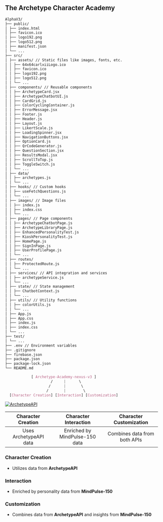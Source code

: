 <!-- [![Carl-XII](https://img.shields.io/badge/-Carl--XII-blue?style=for-the-badge)](https://carl-xii.web.app/) -->

## The Archetype Character Academy

```markdown
AlphaV3/
├── public/
│ ├── index.html
│ ├── favicon.ico
│ ├── logo192.png
│ ├── logo512.png
│ ├── manifest.json
│ └── ...
├── src/
│ ├── assets/ // Static files like images, fonts, etc.
│ │ ├── 64x64carlxiiLogo.ico
│ │ ├── favicon.ico
│ │ ├── logo192.png
│ │ ├── logo512.png
│ │ └── ...
│ ├── components/ // Reusable components
│ │ ├── ArchetypeCard.jsx
│ │ ├── ArchetypeChatbotUI.js
│ │ ├── CardGrid.js
│ │ ├── ColorCyclingContainer.js
│ │ ├── ErrorMessage.jsx
│ │ ├── Footer.js
│ │ ├── Header.js
│ │ ├── Layout.js
│ │ ├── LikertScale.js
│ │ ├── LoadingSpinner.jsx
│ │ ├── NavigationButtons.jsx
│ │ ├── OptionCard.js
│ │ ├── QrCodeGenerator.js
│ │ ├── QuestionSection.jsx
│ │ ├── ResultsModal.jsx
│ │ ├── ScrollToTop.js
│ │ ├── ToggleSwitch.js
│ │ └── ...
│ ├── data/
│ │ ├── archetypes.js
│ │ └── ...
│ ├── hooks/ // Custom hooks
│ │ ├── useFetchQuestions.js
│ │ └── ...
│ ├── images/ // Image files
│ │ ├── index.js
│ │ ├── index.css
│ │ └── ...
│ ├── pages/ // Page components
│ │ ├── ArchetypeChatbotPage.js
│ │ ├── ArchetypeLibraryPage.js
│ │ ├── EnhancedPersonalityTest.js
│ │ ├── KioskPersonalityTest.js
│ │ ├── HomePage.js
│ │ ├── SignInPage.js
│ │ ├── UserProfilePage.js
│ │ └── ...
│ ├── routes/
│ │ ├── ProtectedRoute.js
│ │ └── ...
│ ├── services/ // API integration and services
│ │ ├── archetypeService.js
│ │ └── ...
│ ├── state/ // State management
│ │ ├── ChatbotContext.js
│ │ └── ...
│ ├── utils/ // Utility functions
│ │ ├── colorUtils.js
│ │ └── ...
│ ├── App.js
│ ├── App.css
│ ├── index.js
│ ├── index.css
│ └── ...
├── test/
│ └── ...
├── .env // Environment variables
├── .gitignore
├── firebase.json
├── package.json
├── package-lock.json
└── README.md
```

```css
            [ Archetype-Academy-nexus-v3 ]
                     /     |      \
                    /      |       \
                   /       |        \
  [Character Creation] [Interaction] [Customization]
```

[![ArchetypeAPI](https://img.shields.io/badge/-ArchetypeAPI-orange?style=for-the-badge)](https://us-central1-archetype-builder-api.cloudfunctions.net/api/archetypes)

| **Character Creation** |   **Character Interaction**    | **Character Customization**  |
| :--------------------: | :----------------------------: | :--------------------------: |
| Uses ArchetypeAPI data | Enriched by MindPulse-150 data | Combines data from both APIs |

### Character Creation

- Utilizes data from **ArchetypeAPI**

### Interaction

- Enriched by personality data from **MindPulse-150**

### Customization

- Combines data from **ArchetypeAPI** and insights from **MindPulse-150**
